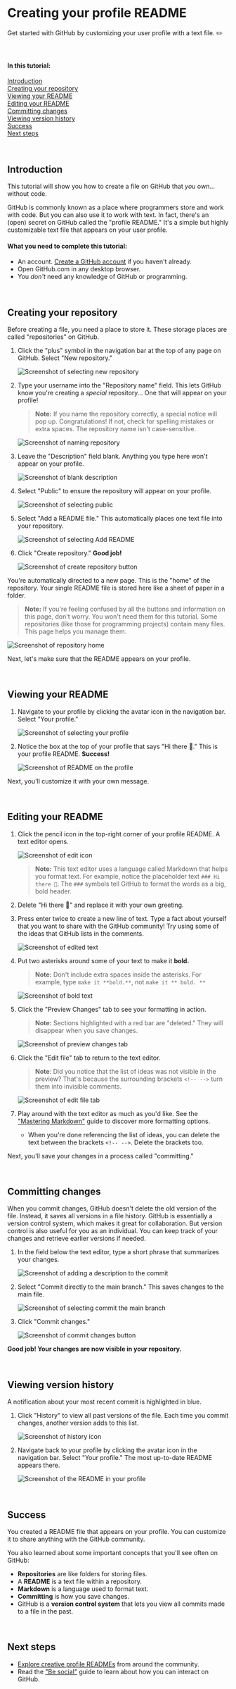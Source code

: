 # Creating your profile README
Get started with GitHub by customizing your user profile with a text file. ✏️

<br />

#### In this tutorial:

[Introduction](#introduction)  
[Creating your repository](#creating-your-repository)  
[Viewing your README](#viewing-your-readme)  
[Editing your README](#editing-your-readme)  
[Committing changes](#committing-changes)  
[Viewing version history](#viewing-version-history)  
[Success](#success)  
[Next steps](#next-steps)


<br />

## Introduction

This tutorial will show you how to create a file on GitHub that *you* own... without code.

GitHub is commonly known as a place where programmers store and work with code. But you can also use it to work with text. In fact, there's an (open) secret on GitHub called the "profile README." It's a simple but highly customizable text file that appears on your user profile. 
  <!-- Add in when explainer doc is complete > **Note:** To learn more about why non-coders belong on GitHub, see ["What can non-coders do with GitHub?"]() -->

#### What you need to complete this tutorial:

  * An account. [Create a GitHub account](https://github.com/join) if you haven't already.
  * Open GitHub.com in any desktop browser. 
  * You *don't* need any knowledge of GitHub or programming.

<br />

## Creating your repository

Before creating a file, you need a place to store it. These storage places are called "repositories" on GitHub.

1. Click the "plus" symbol in the navigation bar at the top of any page on GitHub. Select "New repository."

    ![Screenshot of selecting new repository](images/NewRepo.png)

1. Type your username into the "Repository name" field. This lets GitHub know you're creating a *special* repository... One that will appear on your profile! 

    > **Note:** If you name the repository correctly, a special notice will pop up. Congratulations! If not, check for spelling mistakes or extra spaces. The repository name isn't case-sensitive.

    ![Screenshot of naming repository](images/RepoName.png)

1. Leave the "Description" field blank. Anything you type here won't appear on your profile. 

    ![Screenshot of blank description](images/EmptyDescription.png)

1. Select "Public" to ensure the repository will appear on your profile.

    ![Screenshot of selecting public](images/Public.png)
  
1. Select "Add a README file." This automatically places one text file into your repository.

    ![Screenshot of selecting Add README](images/AddREADME.png)

1. Click "Create repository." **Good job!**

    ![Screenshot of create repository button](images/CreateRepo.png)

You're automatically directed to a new page. This is the "home" of the repository. Your single README file is stored here like a sheet of paper in a folder. 

> **Note:** If you're feeling confused by all the buttons and information on this page, don't worry. You won't need them for this tutorial. Some repositories (like those for programming projects) contain many files. This page helps you manage them.

![Screenshot of repository home](images/RepoHome.png)

Next, let's make sure that the README appears on your profile.

<br />

## Viewing your README

1. Navigate to your profile by clicking the avatar icon in the navigation bar. Select "Your profile."

    ![Screenshot of selecting your profile](images/NavProfile.png)

1. Notice the box at the top of your profile that says "Hi there 👋." This is your profile README. **Success!** 

    ![Screenshot of README on the profile](images/PlaceholderProfile.png)

Next, you'll customize it with your own message.

<br />

## Editing your README

1. Click the pencil icon in the top-right corner of your profile README. A text editor opens.  
    
    ![Screenshot of edit icon](images/Edit.png)

    > **Note:** This text editor uses a language called Markdown that helps you format text. For example, notice the placeholder text `### Hi there 👋`. The `###` symbols tell GitHub to format the words as a big, bold header.

1. Delete "Hi there 👋" and replace it with your own greeting.

1. Press enter twice to create a new line of text. Type a fact about yourself that you want to share with the GitHub community! Try using some of the ideas that GitHub lists in the comments.

    ![Screenshot of edited text](images/EditText.png)

1. Put two asterisks around some of your text to make it **bold.** 

    > **Note:** Don't include extra spaces inside the asterisks. For example, type `make it **bold.**`, not `make it ** bold. **`

    ![Screenshot of bold text](images/BoldText.png)

1. Click the "Preview Changes" tab to see your formatting in action.

    > **Note:** Sections highlighted with a red bar are "deleted." They will disappear when you save changes.
  
    ![Screenshot of preview changes tab](images/PreviewTab.png)

1. Click the "Edit file" tab to return to the text editor.  

    > **Note**: Did you notice that the list of ideas was not visible in the preview? That's because the surrounding brackets `<!-- -->` turn them into invisible comments.
    
    ![Screenshot of edit file tab](images/EditTab.png)

1. Play around with the text editor as much as you'd like. See the ["Mastering Markdown"](https://guides.github.com/features/mastering-markdown/) guide to discover more formatting options.
    * When you're done referencing the list of ideas, you can delete the text between the brackets `<!-- -->`. Delete the brackets too.

Next, you'll save your changes in a process called "committing."

<br />

## Committing changes

When you commit changes, GitHub doesn't delete the old version of the file. Instead, it saves all versions in a file history. GitHub is essentially a version control system, which makes it great for collaboration. But version control is also useful for you as an individual. You can keep track of your changes and retrieve earlier versions if needed.

1. In the field below the text editor, type a short phrase that summarizes your changes. 

    ![Screenshot of adding a description to the commit](images/CommitDescription.png)

1. Select "Commit directly to the main branch." This saves changes to the main file.

    ![Screenshot of selecting commit the main branch](images/CommitMain.png)

1. Click "Commit changes."

    ![Screenshot of commit changes button](images/CommitChanges.png)

**Good job! Your changes are now visible in your repository.**

<br />

## Viewing version history 

A notification about your most recent commit is highlighted in blue. 

1. Click "History" to view all past versions of the file. Each time you commit changes, another version adds to this list.

    ![Screenshot of history icon](images/History.png)

1. Navigate back to your profile by clicking the avatar icon in the navigation bar. Select "Your profile." The most up-to-date README appears there. 

    ![Screenshot of the README in your profile](images/FinalProfile.png)

<br />

## Success 

You created a README file that appears on your profile. You can customize it to share anything with the GitHub community.

You also learned about some important concepts that you'll see often on GitHub:

  * **Repositories** are like folders for storing files.
  * A **README** is a text file within a repository.
  * **Markdown** is a language used to format text.
  * **Committing** is how you save changes.
  * GitHub is a **version control system** that lets you view all commits made to a file in the past.

<br />

## Next steps

* [Explore creative profile READMEs](https://awesomegithubprofile.tech/) from around the community.
* Read the ["Be social"](https://docs.github.com/en/github/getting-started-with-github/be-social#watching-a-repository) guide to learn about how you can interact on GitHub.
